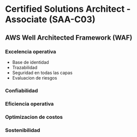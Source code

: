 # Certified Solutions Architect - Associate (SAA-C03)

## AWS Well Architected Framework (WAF)

### Excelencia operativa

- Base de identidad
- Trazabilidad
- Seguridad en todas las capas
- Evaluacion de riesgos
  
### Confiabilidad

### Eficiencia operativa

### Optimizacion de costos

### Sostenibilidad



